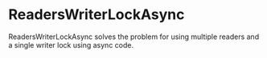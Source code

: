 # ReadersWriterLockAsync
ReadersWriterLockAsync solves the problem for using multiple readers and a single writer lock using async code.

